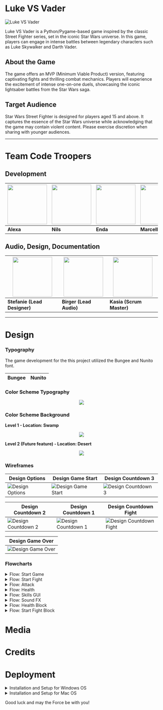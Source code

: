 

# Luke VS Vader

![Luke VS Vader](https://res.cloudinary.com/dugnokxox/image/upload/v1683981748/Untitled_design_3_1_bin4w8.png)

Luke VS Vader is a Python/Pygame-based game inspired by the classic Street Fighter series, set in the iconic Star Wars universe. In this game, players can engage in intense battles between legendary characters such as Luke Skywalker and Darth Vader.

## About the Game

The game offers an MVP (Minimum Viable Product) version, featuring captivating fights and thrilling combat mechanics. Players will experience the excitement of intense one-on-one duels, showcasing the iconic lightsaber battles from the Star Wars saga.

## Target Audience

Star Wars Street Fighter is designed for players aged 15 and above. It captures the essence of the Star Wars universe while acknowledging that the game may contain violent content. Please exercise discretion when sharing with younger audiences.

---

# Team **Code Troopers**
## Development 
 
<img src="https://res.cloudinary.com/dugnokxox/image/upload/v1683972498/2956511464374_571116d863fdb7cfdddc_original_twyjgm.jpg" width="130" height="130"> | <img src="https://res.cloudinary.com/dugnokxox/image/upload/v1683972499/T0L30B202-U04DA4ZBYQP-d6a19f923a1c-512_mjw3aj.jpg"  width="130" height="130"> | <img src="https://res.cloudinary.com/dugnokxox/image/upload/v1683972498/5096181649479_1cb1d13081a7b21529ee_original_z2stt5.jpg"  width="130" height="130"> | <img src="https://res.cloudinary.com/dugnokxox/image/upload/v1683972498/T0L30B202-U027SSHGWR2-ee27a6441a05-512_big514.jpg"  width="130" height="130"> |<img src="https://res.cloudinary.com/dugnokxox/image/upload/v1683974819/T0L30B202-U035YTTV8AY-15207e3a48c9-512_ugxg9a.jpg"  width="130" height="130">
--- | --- | --- | --- | --- 
**Alexa** | **Nils** | **Enda** | **Marcello** | **Axel**

## Audio, Design, Documentation

<img src="https://res.cloudinary.com/dugnokxox/image/upload/v1683972498/5157186135504_bde3e09c15e748b14e2b_original_vaun4g.jpg"  width="130" height="130"> |<img src="https://res.cloudinary.com/dugnokxox/image/upload/v1683972498/5119376632039_db27c3bf13f8f4dbcd96_original_if6wmu.png"  width="130" height="130"> | <img src="https://res.cloudinary.com/dugnokxox/image/upload/v1683972499/1991261958708_34b36fa33c26782c2f14_original_kuz6uu.png"  width="130" height="130">
--- | --- | ---
**Stefanie (Lead Designer)** | **Birger (Lead Audio)** | **Kasia (Scrum Master)** 
---

# Design

### Typography
The game development for the this project utilized the Bungee and Nunito font.


| Bungee                                         | Nunito                                          |
|------------------------------------------------|-------------------------------------------------|
### Color Scheme Typography

<p align="center"><img src="https://res.cloudinary.com/dugnokxox/image/upload/v1683993968/Typography_and_Healthbars_1_lnmk0v.png" ></p>

### Color Scheme Background

**Level 1 - Location: Swamp** 
<p align="center"><img src="https://res.cloudinary.com/dugnokxox/image/upload/v1683975998/Swamp_Level_1_hqivyr.png" ></p>

**Level 2 (Future feature) - Location: Desert** 
<p align="center"><img src="https://res.cloudinary.com/dugnokxox/image/upload/v1683976097/Desert_Level_1_wnrz6i.png" ></p>

### Wireframes


| Design Options                  | Design Game Start                 | Design Countdown 3               |
|---------------------------------|----------------------------------|----------------------------------|
| ![Design Options](assets/readme/design-options.png) | ![Design Game Start](assets/readme/design-gamestart.png) | ![Design Countdown 3](assets/readme/design-countdown3.png) |

| Design Countdown 2              | Design Countdown 1               | Design Countdown Fight           |
|---------------------------------|----------------------------------|----------------------------------|
| ![Design Countdown 2](assets/readme/design-countdown2.png) | ![Design Countdown 1](assets/readme/design-countdown1.png) | ![Design Countdown Fight](assets/readme/design-countdownfight.png) |

| Design Game Over                |
|---------------------------------|
| ![Design Game Over](assets/readme/design-gameover.png) |



### Flowcharts

<details>
  <summary>Flow: Start Game</summary>
  <p align="center">
    <img src="assets/readme/flow-startgame.png" alt="Flow: Start Game" width="50%" height="50%">
  </p>
</details>
<details>
  <summary>Flow: Start Fight</summary>
  <p align="center">
    <img src="assets/readme/flow-startfight.png" alt="Flow: Start Fight" width="50%" height="50%">
  </p>
</details>
<details>
  <summary>Flow: Attack</summary>
  <p align="center">
    <img src="assets/readme/flow-attack.png" alt="Flow: Attack" width="50%" height="50%">
  </p>
</details>
<details>
  <summary>Flow: Health</summary>
  <p align="center">
    <img src="assets/readme/flow-health.png" alt="Flow: Health" width="50%" height="50%">
  </p>
</details>
<details>
  <summary>Flow: Skills GUI</summary>
  <p align="center">
    <img src="assets/readme/flow-skillsgui.png" alt="Flow: Skills GUI" width="50%" height="50%">
  </p>
</details>
<details>
  <summary>Flow: Sound FX</summary>
  <p align="center">
    <img src="assets/readme/flow-soundfx.png" alt="Flow: Sound FX" width="50%" height="50%">
  </p>
</details>
<details>
  <summary>Flow: Health Block</summary>
  <p align="center">
    <img src="assets/readme/flow-healthblock.png" alt="Flow: Health Block" width="50%" height="50%">
  </p>
</details>
<details>
  <summary>Flow: Start Fight Block</summary>
  <p align="center">
    <img src="assets/readme/flow-startfightblock.png" alt="Flow: Start Fight Block" width="50%" height="50%">
  </p>
</details>


# Media


# Credits


# Deployment

<details>
  <summary>Installation and Setup for Windows OS</summary>
 
## Install Pygame

1. Open a command prompt on your Windows computer. You can do this by pressing the Windows key, typing "Command Prompt", and selecting the Command Prompt application.

2. Ensure that you have pip installed. Enter the following command in the command prompt:
   ```
   python -m ensurepip --upgrade
   ```

3. Install Pygame using pip. Enter the following command in the command prompt:
   ```
   pip install pygame
   ```

   Note: If you have both Python 2 and Python 3 installed on your system, use `pip3` instead of `pip` in the above command.

4. Wait for the installation to complete. Pygame and its dependencies will be downloaded and installed.

5. To verify that Pygame is installed correctly, you can run a sample Pygame program. Create a new Python file, for example, "test.py", and add the following code:
   ```python
   import pygame

   pygame.init()

   # Add your Pygame code here

   pygame.quit()
   ```

6. Save the file and run it by entering the following command in the command prompt:
   ```
   python test.py
   ```

   If Pygame is installed properly, the Pygame window should open without any errors.
---
## Running the game
 
1. **Install VS Code:** Download and install Visual Studio Code (VS Code) from the [official website](https://code.visualstudio.com/).

2. **Clone the repository:** Open Command Prompt or PowerShell and execute the following command to clone the hackathon repository:

```shell
git clone https://github.com/bezebee/star-wars-hackathon.git
```

3. **Open the repository in VS Code:** Change to the cloned repository's directory by running the following command:

```shell
cd star-wars-hackathon
code .
```

4. **Install the virtual environment:** In VS Code, open a new terminal. Then, execute the following command to install the virtual environment:

```shell
python -m venv work_env
```

5. **Activate the virtual environment:** Activate the virtual environment by running the following command:

```shell
.\work_env\Scripts\activate
```

6. **Confirm the Python version:** Ensure that Python 3 is from the virtual environment by executing the following command:

```shell
where python
```

7. **Install packages and run the game:** Install the required packages by running the following command:

```shell
python -m pip install -r requirements.txt
```

After installing the packages, you can run the game using the following command:

```shell
python assets/scripts/game.py
```
</details> 

<details>
  <summary>Installation and Setup for Mac OS</summary>

 ## Install Pygame
 
Certainly! Here are the installation steps for Pygame on macOS, rewritten in markdown format:

1. Open a terminal on your Mac. You can do this by going to "Applications" -> "Utilities" -> "Terminal".

2. Ensure that you have pip installed. Enter the following command in the terminal:
   ```
   python3 -m ensurepip --upgrade
   ```

3. Install the dependencies required for Pygame. Enter the following command in the terminal:
   ```
   brew install sdl2 sdl2_gfx sdl2_image sdl2_mixer sdl2_net sdl2_ttf
   ```

   Note: If you don't have Homebrew installed, you can install it by following the instructions at [https://brew.sh](https://brew.sh).

4. Install Pygame using pip. Enter the following command in the terminal:
   ```
   pip3 install pygame
   ```

5. Wait for the installation to complete. Pygame and its dependencies will be downloaded and installed.

6. To verify that Pygame is installed correctly, you can run a sample Pygame program. Create a new Python file, for example, "test.py", and add the following code:
   ```python
   import pygame

   pygame.init()

   # Add your Pygame code here

   pygame.quit()
   ```

7. Save the file and run it by entering the following command in the terminal:
   ```
   python3 test.py
   ```

   If Pygame is installed properly, the Pygame window should open without any errors.

---
## Running the game
 
1. **Install VS Code:** Download and install Visual Studio Code (VS Code) from the [official website](https://code.visualstudio.com/).

2. **Clone the repository:** Open the terminal and execute the following command to clone the hackathon repository:

```
git clone https://github.com/bezebee/star-wars-hackathon.git
```

3. **Open the repository in VS Code:** Change to the cloned repository's directory by running the following command:

```
cd star-wars-hackathon && code .
```

4. **Install the virtual environment:** In VS Code, open a new terminal. Then, execute the following command to install the virtual environment:

```
python3 -m venv work_env
```

5. **Select the virtual environment:** When prompted, select "Yes" to choose the virtual Python as the interpreter.

6. **Confirm the Python version:** Ensure that Python 3 is from the virtual environment by executing the following command:

```
which python3
```

7. **Install packages and run the game:** Install the required packages by running the following command:

```
python3 -m pip install -r requirements.txt
```

After installing the packages, you can run the game using the following command:

```
python3 assets/scripts/game.py
```

 </details>
 
 
 
Good luck and may the Force be with you!
